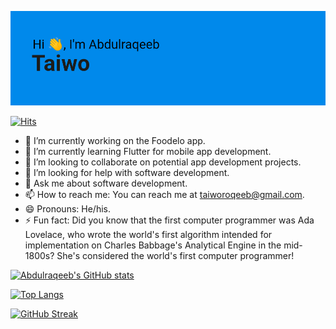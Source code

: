 ![](/header.png)

[![Hits](https://hits.seeyoufarm.com/api/count/incr/badge.svg?url=https%3A%2F%2Fgithub.com%2Ftaiworoqeeb%2Fhit-counter&count_bg=%2379C83D&title_bg=%23555555&icon=&icon_color=%23E7E7E7&title=hits&edge_flat=false)](https://hits.seeyoufarm.com)

- 🔭 I’m currently working on the Foodelo app.
- 🌱 I’m currently learning Flutter for mobile app development.
- 👯 I’m looking to collaborate on potential app development projects.
- 🤔 I’m looking for help with software development.
- 💬 Ask me about software development.
- 📫 How to reach me: You can reach me at taiworoqeeb@gmail.com.
- 😄 Pronouns: He/his.
- ⚡ Fun fact: Did you know that the first computer programmer was Ada Lovelace, who wrote the world's first algorithm intended for implementation on Charles Babbage's Analytical Engine in the mid-1800s? She's considered the world's first computer programmer!

[![Abdulraqeeb's GitHub stats](https://github-readme-stats.vercel.app/api?username=taiworoqeeb&count_private=true&show_icons=true&theme=radical&show=reviews,discussions_started,discussions_answered,prs_merged,prs_merged_percentage)](https://github.com/taiworoqeeb/github-readme-stats)


[![Top Langs](https://github-readme-stats.vercel.app/api/top-langs/?username=taiworoqeeb&layout=compact&count_private=true&show_icons=true&theme=radical)](https://github.com/taiworoqeeb/github-readme-stats)

[![GitHub Streak](https://github-readme-streak-stats.herokuapp.com?user=taiworoqeeb&theme=radical)](https://git.io/streak-stats)

<!--
**taiworoqeeb/taiworoqeeb** is a ✨ _special_ ✨ repository because its `README.md` (this file) appears on your GitHub profile.

Here are some ideas to get you started:

- 🔭 I’m currently working on ...
- 🌱 I’m currently learning ...
- 👯 I’m looking to collaborate on ...
- 🤔 I’m looking for help with ...
- 💬 Ask me about ...
- 📫 How to reach me: ...
- 😄 Pronouns: ...
- ⚡ Fun fact: ...
-->
